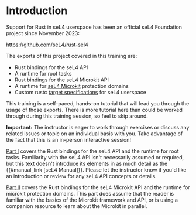 <!--
    Copyright 2024, Colias Group, LLC

    SPDX-License-Identifier: CC-BY-SA-4.0
-->

# Introduction

Support for Rust in seL4 userspace has been an official seL4 Foundation project since November 2023:

<https://github.com/seL4/rust-sel4>

The exports of this project covered in this training are:
- Rust bindings for the seL4 API
- A runtime for root tasks
- Rust bindings for the seL4 Microkit API
- A runtime for [seL4 Microkit](https://github.com/seL4/microkit) protection domains
- Custom rustc [target specifications](https://docs.rust-embedded.org/embedonomicon/custom-target.html) for seL4 userspace

This training is a self-paced, hands-on tutorial that will lead you through the usage of those exports.
There is more tutorial here than could be worked through during this training session, so feel to skip around.

**Important:**
The instructor is eager to work through exercises or discuss any related issues or topic on an individual basis with you.
Take advantage of the fact that this is an in-person interactive session!

[Part I](#the-root-task) covers the Rust bindings for the seL4 API and the runtime for root tasks.
Familiarity with the seL4 API isn't necessarily assumed or required, but this text doesn't introduce its elements in as much detail as the {{#manual_link [seL4 Manual]}}.
Please let the instructor know if you'd like an introduction or review for any seL4 API concepts or details.

[Part II](#sel4-microkit) covers the Rust bindings for the seL4 Microkit API and the runtime for microkit protection domains.
This part does assume that the reader is familiar with the basics of the Microkit framework and API, or is using a companion resource to learn about the Microkit in parallel.
